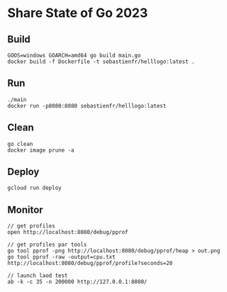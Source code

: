 # Share State of Go 2023

## Build
    GOOS=windows GOARCH=amd64 go build main.go
    docker build -f Dockerfile -t sebastienfr/helllogo:latest .

## Run
    ./main
    docker run -p8080:8080 sebastienfr/helllogo:latest

## Clean
    go clean
    docker image prune -a

## Deploy
    gcloud run deploy

## Monitor
    // get profiles
    open http://localhost:8080/debug/pprof

    // get profiles par tools
    go tool pprof -png http://localhost:8080/debug/pprof/heap > out.png
    go tool pprof -raw -output=cpu.txt http://localhost:8080/debug/pprof/profile?seconds=20
    
    // launch laod test
    ab -k -c 35 -n 200000 http://127.0.0.1:8080/
